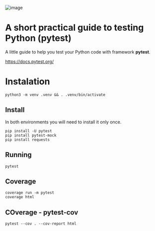 ![image](https://user-images.githubusercontent.com/1257048/204163799-a6a9e866-1ca8-4c72-8cf5-26217e3526c5.png)

# A short practical guide to testing Python (pytest)

A little guide to help you test your Python code with framework __pytest__.

https://docs.pytest.org/


# Instalation

    python3 -m venv .venv && . .venv/bin/activate

## Install

In both environments you will need to install it only once.

    pip install -U pytest
    pip install pytest-mock
    pip install requests

## Running

    pytest


## Coverage

    coverage run -m pytest
    coverage html

##  COverage - pytest-cov

    pytest --cov . --cov-report html
